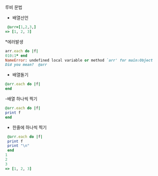 루비 문법

 - 배열선언
```ruby
 @arr=[1,2,3,]
=> [1, 2, 3]
```

*에러발생
```ruby
arr.each do |f|
010:1* end
NameError: undefined local variable or method `arr' for main:Object
Did you mean?  @arr
```

 - 배열돌기
```ruby
@arr.each do |f|
end
```

 -배열 하나씩 찍기
```ruby
@arr.each do |f|
print f
end
```





- 한줄에 하나씩 찍기
```ruby
 @arr.each do |f|
 print f
 print "\n"
 end
1
2
3
=> [1, 2, 3]
```




